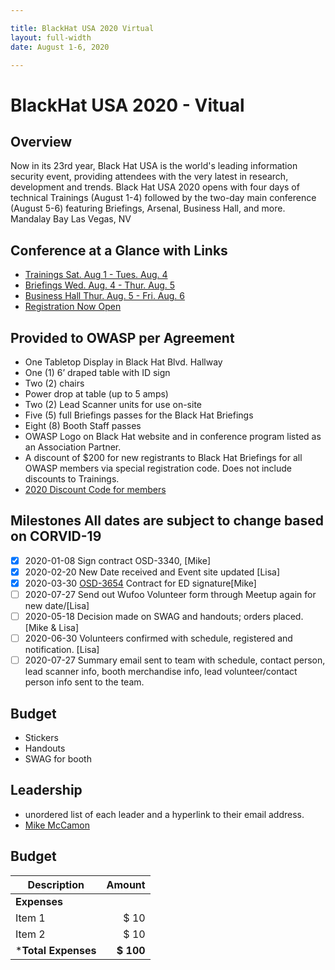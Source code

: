 ```yaml
---

title: BlackHat USA 2020 Virtual 
layout: full-width
date: August 1-6, 2020

---
```


# BlackHat USA 2020 - Vitual 

## Overview
 
Now in its 23rd year, Black Hat USA is the world's leading information security event, providing attendees with the very latest in research, development and trends. Black Hat USA 2020 opens with four days of technical Trainings (August 1-4) followed by the two-day main conference (August 5-6) featuring Briefings, Arsenal, Business Hall, and more. Mandalay Bay Las Vegas, NV

## Conference at a Glance with Links

- [Trainings Sat. Aug 1 - Tues. Aug. 4](https://www.blackhat.com/us-20/training/schedule/index.html)
- [Briefings Wed. Aug. 4 - Thur. Aug. 5](https://www.blackhat.com/us-20/briefings.html)
- [Business Hall Thur. Aug. 5 - Fri. Aug. 6 ](https://www.blackhat.com/us-20/business-hall.html)
- [Registration Now Open](https://blackhat.informatech.com/usa/2020/?)

## Provided to OWASP per Agreement

* One Tabletop Display in Black Hat Blvd. Hallway
* One (1) 6’ draped table with ID sign
* Two (2) chairs
* Power drop at table (up to 5 amps)
* Two (2) Lead Scanner units for use on-site
* Five (5) full Briefings passes for the Black Hat Briefings
* Eight (8) Booth Staff passes
* OWASP Logo on Black Hat website and in conference program listed as an Association Partner.
* A discount of $200 for new registrants to Black Hat Briefings for all OWASP members via special registration code. Does not
   include discounts to Trainings.
* [2020 Discount Code for members](members@owasp.com)


## Milestones  All dates are subject to change based on CORVID-19

* [x] 2020-01-08 Sign contract OSD-3340, [Mike]
* [X] 2020-02-20 New Date received and Event site updated [Lisa]
* [X] 2020-03-30 [OSD-3654](https://owasporg.atlassian.net/browse/OSD-3654) Contract for ED signature[Mike]
* [ ] 2020-07-27 Send out Wufoo Volunteer form through Meetup again for new date/[Lisa]
* [ ] 2020-05-18 Decision made on SWAG and handouts; orders placed.[Mike & Lisa]
* [ ] 2020-06-30 Volunteers confirmed with schedule, registered and notification. [Lisa]
* [ ] 2020-07-27 Summary email sent to team with schedule, contact person, lead scanner info, booth merchandise info, lead volunteer/contact person info sent to the team.

## Budget

- Stickers
- Handouts
- SWAG for booth

## Leadership

* unordered list of each leader and a hyperlink to their email address.
* [Mike McCamon](mailto:mike.mccamon@owasp.com?subject=An%20Interesting%20Email)

## Budget

Description            | Amount
--------------         | ----:
**Expenses**           | 
Item 1                 | $ 10
Item 2                 | $ 10 
***Total Expenses**    | **$ 100**
